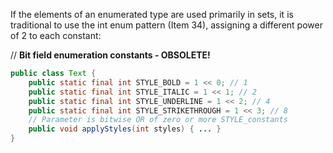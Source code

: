 If the elements of an enumerated type are used primarily in sets, it is traditional to use the int enum pattern \(Item 34\), assigning a different power of 2 to each constant:

// **Bit field enumeration constants - OBSOLETE!**

```java
public class Text {
    public static final int STYLE_BOLD = 1 << 0; // 1
    public static final int STYLE_ITALIC = 1 << 1; // 2
    public static final int STYLE_UNDERLINE = 1 << 2; // 4 
    public static final int STYLE_STRIKETHROUGH = 1 << 3; // 8
    // Parameter is bitwise OR of zero or more STYLE_constants
    public void applyStyles(int styles) { ... } 
}
```



